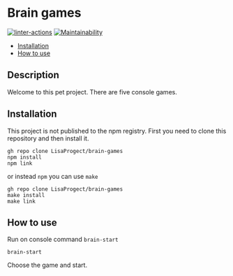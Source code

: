 # Brain games

[![linter-actions](https://github.com/LisaProgect/brain-games/actions/workflows/linter-actions.yml/badge.svg)](https://github.com/LisaProgect/brain-games/actions/workflows/linter-actions.yml)
[![Maintainability](https://api.codeclimate.com/v1/badges/5a00e5dc38cdfd1ac471/maintainability)](https://codeclimate.com/github/LisaProgect/brain-games/maintainability)

-   [Installation](#installation)
-   [How to use](#how_to_use)

## Description

Welcome to this pet project. There are five console games.

## <a name="installation"></a>Installation

This project is not published to the npm registry. First you need to clone this repository and then install it.

```console
gh repo clone LisaProgect/brain-games
npm install
npm link
```

or instead `npm` you can use `make`

```console
gh repo clone LisaProgect/brain-games
make install
make link
```

## <a name="how_to_use"></a>How to use

Run on console command `brain-start`

```console
brain-start
```

Choose the game and start.

